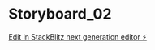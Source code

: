 # Storyboard_02

[Edit in StackBlitz next generation editor ⚡️](https://stackblitz.com/~/github.com/DjoAHP/Storyboard_02)